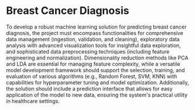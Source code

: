 # Breast Cancer Diagnosis
To develop a robust machine learning solution for predicting breast cancer diagnosis, the project must 
encompass functionalities for comprehensive data management (ingestion, validation, and cleaning), 
exploratory data analysis with advanced visualization tools for insightful data exploration, and 
sophisticated data preprocessing techniques (including feature engineering and normalization). 
Dimensionality reduction methods like PCA and LDA are essential for managing feature complexity, 
while a versatile model development framework should support the selection, training, and evaluation 
of various algorithms (e.g., Random Forest, SVM, KNN) with capabilities for hyperparameter tuning 
and model optimization. Additionally, the solution should include a prediction interface that allows 
for easy application of the model to new data, ensuring the system's practical utility in healthcare 
settings. 
